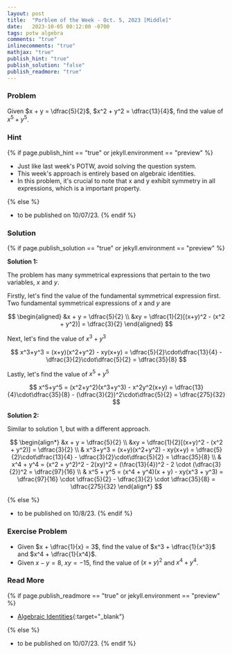 ```yaml
---
layout: post
title:  "Porblem of the Week - Oct. 5, 2023 [Middle]"
date:   2023-10-05 00:12:00 -0700
tags: potw algebra
comments: "true"
inlinecomments: "true"
mathjax: "true"
publish_hint: "true"
publish_solution: "false"
publish_readmore: "true"
---
```

### Problem
Given $x + y = \dfrac{5}{2}$, $x^2 + y^2 = \dfrac{13}{4}$, find the value of $x^5 + y^5$.

<!--more-->

### Hint
{% if page.publish_hint == "true" or jekyll.environment == "preview" %}

- Just like last week's POTW, avoid solving the question system. 
- This week's approach is entirely based on algebraic identities.
- In this problem, it's crucial to note that x and y exhibit symmetry in all expressions, which is a important property.

{% else %}
- to be published on 10/07/23.
{% endif %}

### Solution 
{% if page.publish_solution == "true" or jekyll.environment == "preview" %}

**Solution 1:** 

The problem has many symmetrical expressions that pertain to the two variables, $x$ and $y$. 

Firstly, let's find the value of the fundamental symmetrical expression first. Two fundamental symmetrical expressions of $x$ and $y$ are

$$
\begin{aligned}
&x + y = \dfrac{5}{2} \\
&xy = \dfrac{1}{2}[(x+y)^2 - (x^2 + y^2)] = \dfrac{3}{2}
\end{aligned}
$$

Next, let's find the value of $x^3+y^3$

$$
x^3+y^3 = (x+y)(x^2+y^2) - xy(x+y) = \dfrac{5}{2}\cdot\dfrac{13}{4} - \dfrac{3}{2}\cdot\dfrac{5}{2} = \dfrac{35}{8}
$$

Lastly, let's  find the value of $x^5+y^5$

$$
x^5+y^5 = (x^2+y^2)(x^3+y^3) - x^2y^2(x+y) = \dfrac{13}{4}\cdot\dfrac{35}{8} - (\dfrac{3}{2})^2\cdot\dfrac{5}{2} = \dfrac{275}{32}
$$

**Solution 2:** 

Similar to solution 1, but with a different approach.

$$
\begin{align*}
&x + y = \dfrac{5}{2} \\
&xy = \dfrac{1}{2}[(x+y)^2 - (x^2 + y^2)] = \dfrac{3}{2}
\\
& x^3+y^3 = (x+y)(x^2+y^2) - xy(x+y) = \dfrac{5}{2}\cdot\dfrac{13}{4} - \dfrac{3}{2}\cdot\dfrac{5}{2} = \dfrac{35}{8}
\\
& x^4 + y^4 = (x^2 + y^2)^2 - 2(xy)^2 = (\frac{13}{4})^2 - 2 \cdot (\dfrac{3}{2})^2 = \dfrac{97}{16}
\\
& x^5 + y^5 = (x^4 + y^4)(x + y) - xy(x^3 + y^3) = \dfrac{97}{16} \cdot \dfrac{5}{2} - \dfrac{3}{2} \cdot \dfrac{35}{8} = \dfrac{275}{32}
\end{align*}
$$

{% else %}
- to be published on 10/8/23.
{% endif %}

### Exercise Problem
- Given $x + \dfrac{1}{x} = 3$, find the value of $x^3 + \dfrac{1}{x^3}$ and $x^4 + \dfrac{1}{x^4}$.
- Given $x − y = 8$, $xy = −15$, find the value of $(x + y)^2$ and $x^4 + y^4$.

### Read More
{% if page.publish_readmore == "true" or jekyll.environment == "preview" %}


- [Algebraic Identities](https://www.cuemath.com/algebra/algebraic-identities/){:target="_blank"}

{% else %}
- to be published on 10/07/23.
{% endif %}
